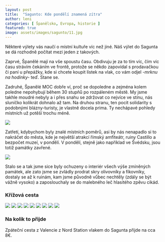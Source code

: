 ```yaml
---
layout: post
title:  "Sagunto: Kde pondělí znamená zítra"
author: leni
categories: [ Španělsko, Evropa, historie ]
featured: true
image: assets/images/sagunto/11.jpg
---
```


Některé výlety vás naučí o místní kultuře víc než jiné. Náš výlet do Sagunta se dá rozhodně počítat mezi jeden z takových.

Zaprvé, Španělé mají na vše spoustu času. Obdivuju je za to tím víc, čím víc času strávím čekáním ve frontě, protože se někdo zapovídal s prodavačkou či paní u přepážky, kde si chcete koupit lístek na vlak, co vám odjel *-mrknu na hodinky-* teď. Stane se.

Zadruhé, Španělé MOC dobře ví, proč se dopoledne a zejména kolem poledne nepohybují během 30 stupňů po rozpáleném městě. My jsme takhle moudré nebyly a i přes snahu se zdržovat co nejvíce ve stínu, nás sluníčko kolikrát dohnalo až tam. Na druhou stranu, ten pocit solidarity s podobnými blázny-turisty, je vlastně docela prima. Ty nechápavé pohledy místních už potěší trochu méně.

<img src="/assets/images/sagunto/1.jpg">

Zatřetí, kdybychom byly znalé místních poměrů, asi by nás nenapadlo si to nakráčet do města, kde je největší atrakcí římský amfiteátr, ruiny Castillo a bezpočet muzeí, v pondělí. V pondělí, stejně jako například ve Švédsku, jsou totiž památky zavřené. 

<img src="/assets/images/sagunto/4.jpg">

Stalo se a tak jsme sice byly ochuzeny o interiér všech výše zmíněných památek, ale zato jsme se zvládly prodrat skry olivovníky a fíkovníky, dostaly se až k ruinám, kam jsme původně vůbec nechtěly (zdály se být vážně vysoko) a zaposlouchaly se do malebného leč hlasitého zpěvu cikád.

### Křížová cesta 
<img src="/assets/images/sagunto/2.jpg">

<img src="/assets/images/sagunto/3.jpg">

<img src="/assets/images/sagunto/5.jpg">



<img src="/assets/images/sagunto/6.jpg">

<img src="/assets/images/sagunto/7.jpg">

<img src="/assets/images/sagunto/8.jpg">

<img src="/assets/images/sagunto/9.jpg">

<img src="/assets/images/sagunto/10.jpg">

<img src="/assets/images/sagunto/12.jpg">


### Na kolik to přijde
Zpáteční cesta z Valencie z Nord Station vlakem do Sagunta přijde na cca 8€.